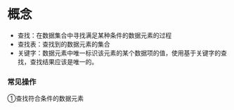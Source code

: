 


# 概念
- 查找：在数据集合中寻找满足某种条件的数据元素的过程
- 查找表：查找到的数据元素的集合
- 关键字：数据元素中唯一标识该元素的某个数据项的值，使用基于关键字的查找，查找结果应该是唯一的。

###  常见操作
①查找符合条件的数据元素

<!--stackedit_data:
eyJoaXN0b3J5IjpbLTE2ODY4MDE0NCwtMTcyMjI4NDY0Nl19
-->